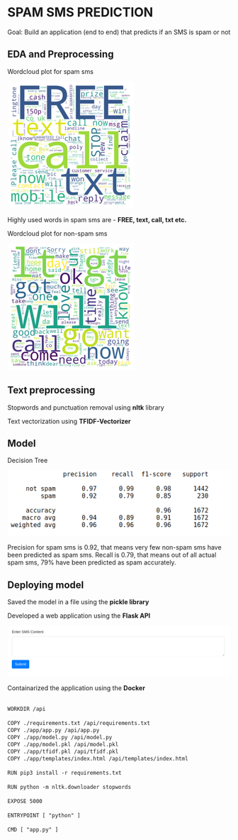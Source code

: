 # SPAM SMS PREDICTION

<p> Goal: Build an application (end to end) that predicts if an SMS is spam or not </p>

## EDA and Preprocessing

<p>Wordcloud plot for spam sms</p>

<img src="plots/wc1.png">

<p> Highly used words in spam sms are - <b>FREE, text, call, txt etc.</b></p>

<p>Wordcloud plot for non-spam sms</p>

<img src="plots/wc2.png">

## Text preprocessing

<p> Stopwords and punctuation removal using <b>nltk</b> library </p>
<p> Text vectorization using <b>TFIDF-Vectorizer</b> </p>

## Model
<p> Decision Tree </p>

<img src="plots/report.png">

<p> Precision for spam sms is 0.92, that means very few non-spam sms have been predicted as spam sms. Recall is 0.79, that means out of all actual spam sms, 79% have been predicted as spam accurately. </p>

## Deploying model

<p> Saved the model in a file using the <b>pickle library</b> </p>
<p> Developed a web application using the <b>Flask API</b> </p>

<img src="plots/app.png">

<p> Containarized the application using the <b>Docker</b> </p>

```FROM python:3.6-slim

WORKDIR /api

COPY ./requirements.txt /api/requirements.txt
COPY ./app/app.py /api/app.py
COPY ./app/model.py /api/model.py
COPY ./app/model.pkl /api/model.pkl
COPY ./app/tfidf.pkl /api/tfidf.pkl
COPY ./app/templates/index.html /api/templates/index.html 

RUN pip3 install -r requirements.txt

RUN python -m nltk.downloader stopwords

EXPOSE 5000

ENTRYPOINT [ "python" ]

CMD [ "app.py" ]
```




